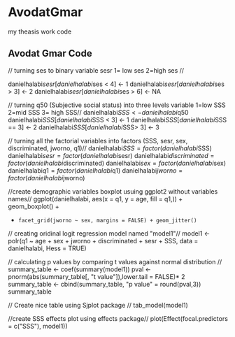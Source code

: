 # AvodatGmar
my theasis work code
## Avodat Gmar Code ##

// turning ses to binary variable sesr 1= low ses 2=high ses // 

danielhalabi$sesr[danielhalabi$ses < 4] <- 1
 danielhalabi$sesr[danielhalabi$ses > 3] <- 2
danielhalabi$sesr[danielhalabi$ses > 6] <- NA

// turning q50 (Subjective social status) into three levels variable 1=low SSS 2=mid SSS 3= high SSS//
danielhalabi$SSS <- danielhalabi$q50
 danielhalabi$SSS[danielhalabi$SSS < 3] <- 1
 danielhalabi$SSS[danielhalabi$SSS == 3] <- 2
 danielhalabi$SSS[danielhalabi$SSS> 3] <- 3

// turning all the factorial variables into factors (SSS, sesr, sex, discriminated, jworno, q1)//
 danielhalabi$SSS = factor(danielhalabi$SSS)
 danielhalabi$sesr = factor(danielhalabi$sesr)
 danielhalabi$discriminated = factor(danielhalabi$discriminated)
 danielhalabi$sex = factor(danielhalabi$sex)
 danielhalabi$q1 = factor(danielhalabi$q1)
danielhalabi$jworno = factor(danielhalabi$jworno)

//create demographic variables boxplot usuing ggplot2 without variables names// 
 ggplot(danielhalabi, aes(x = q1, y = age, fill = q1,)) + geom_boxplot() + 
+     facet_grid(jworno ~ sex, margins = FALSE) + geom_jitter()

// creating oridinal logit regression model named "model1"//
model1 <- polr(q1 ~ age + sex + jworno + discriminated + sesr + SSS, data = danielhalabi, Hess = TRUE) 

// calculating p values by comparing t values against normal distribution //
 summary_table <- coef(summary(model1))
 pval <- pnorm(abs(summary_table[, "t value"]),lower.tail = FALSE)* 2
 summary_table <- cbind(summary_table, "p value" = round(pval,3))
 summary_table

// Create nice table using Sjplot package // 
tab_model(model1)

//create SSS effects plot using effects package//
plot(Effect(focal.predictors = c("SSS"), model1))
